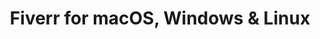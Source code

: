 ---
name: Fiverr
url: 'https://www.fiverr.com/'
category: Business
title: 'Fiverr for macOS, Windows & Linux'
key: fiverr

---